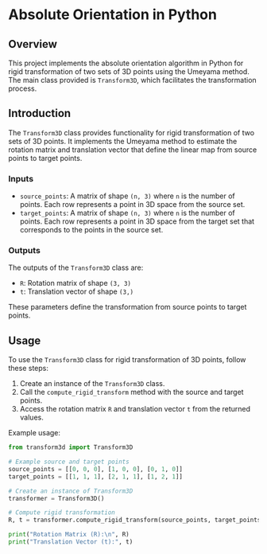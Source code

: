 # Absolute Orientation in Python

## Overview

This project implements the absolute orientation algorithm in Python for rigid transformation of two sets of 3D points using the Umeyama method. The main class provided is `Transform3D`, which facilitates the transformation process.

## Introduction

The `Transform3D` class provides functionality for rigid transformation of two sets of 3D points. It implements the Umeyama method to estimate the rotation matrix and translation vector that define the linear map from source points to target points.

### Inputs

- `source_points`: A matrix of shape `(n, 3)` where `n` is the number of points. Each row represents a point in 3D space from the source set.
- `target_points`: A matrix of shape `(n, 3)` where `n` is the number of points. Each row represents a point in 3D space from the target set that corresponds to the points in the source set.

### Outputs

The outputs of the `Transform3D` class are:
- `R`: Rotation matrix of shape `(3, 3)`
- `t`: Translation vector of shape `(3,)`

These parameters define the transformation from source points to target points.

## Usage

To use the `Transform3D` class for rigid transformation of 3D points, follow these steps:

1. Create an instance of the `Transform3D` class.
2. Call the `compute_rigid_transform` method with the source and target points.
3. Access the rotation matrix `R` and translation vector `t` from the returned values.

Example usage:

```python
from transform3d import Transform3D

# Example source and target points
source_points = [[0, 0, 0], [1, 0, 0], [0, 1, 0]]
target_points = [[1, 1, 1], [2, 1, 1], [1, 2, 1]]

# Create an instance of Transform3D
transformer = Transform3D()

# Compute rigid transformation
R, t = transformer.compute_rigid_transform(source_points, target_points)

print("Rotation Matrix (R):\n", R)
print("Translation Vector (t):", t)
